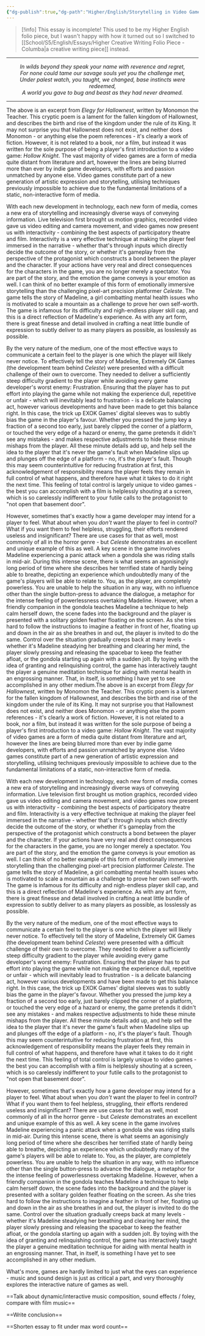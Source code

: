 ```yaml
---
{"dg-publish":true,"dg-path":"Higher/English/Storytelling in Video Games Essay.md","dg-permalink":"english/storytelling-in-video-games","permalink":"/english/storytelling-in-video-games/"}
---
```



> [!info] This essay is incomplete!
> This used to be my Higher English folio piece, but I wasn't happy with how it turned out so I switched to [[School/S5/English/Essays/Higher Creative Writing Folio Piece - Columba\|a creative writing piece]] instead.

<hr>

<div style="text-align: center"><i>
In wilds beyond they speak your name with reverence and regret,<br>
For none could tame our savage souls yet you the challenge met,<br>
Under palest watch, you taught, we changed, base instincts were redeemed,<br>
A world you gave to bug and beast as they had never dreamed.
</i></div>

<hr>

The above is an excerpt from *Elegy for Hallownest*, written by Monomon the Teacher. This cryptic poem is a lament for the fallen kingdom of Hallownest, and describes the birth and rise of the kingdom under the rule of its King. It may not surprise you that Hallownest does not exist, and neither does Monomon - or anything else the poem references - it's clearly a work of fiction. However, it is not related to a book, nor a film, but instead it was written for the sole purpose of being a player's first introduction to a video game: *Hollow Knight*. The vast majority of video games are a form of media quite distant from literature and art, however the lines are being blurred more than ever by indie game developers, with efforts and passion unmatched by anyone else. Video games constitute part of a new generation of artistic expression and storytelling, utilising techniques previously impossible to achieve due to the fundamental limitations of a static, non-interactive form of media.

With each new development in technology, each new form of media, comes a new era of storytelling and increasingly diverse ways of conveying information. Live television first brought us motion graphics, recorded video gave us video editing and camera movement, and video games now present us with interactivity - combining the best aspects of participatory theatre and film. Interactivity is a very effective technique at making the player feel immersed in the narrative - whether that's through inputs which directly decide the outcome of the story, or whether it's gameplay from the perspective of the protagonist which constructs a bond between the player and the character. If your actions have very real and direct consequences for the characters in the game, you are no longer merely a spectator. You are part of the story, and the emotion the game conveys is your emotion as well. I can think of no better example of this form of emotionally immersive storytelling than the challenging pixel-art precision platformer *Celeste*. The game tells the story of Madeline, a girl combatting mental health issues who is motivated to scale a mountain as a challenge to prove her own self-worth. The game is infamous for its difficulty and nigh-endless player skill cap, and this is a direct reflection of Madeline's experience. As with any art form, there is great finesse and detail involved in crafting a neat little bundle of expression to subtly deliver to as many players as possible, as losslessly as possible.

By the very nature of the medium, one of the most effective ways to communicate a certain feel to the player is one which the player will likely never notice. To effectively tell the story of Madeline, Extremely OK Games (the development team behind *Celeste*) were presented with a difficult challenge of their own to overcome. They needed to deliver a sufficiently steep difficulty gradient to the player while avoiding every game developer's worst enemy: Frustration. Ensuring that the player has to put effort into playing the game while not making the experience dull, repetitive or unfair - which will inevitably lead to frustration - is a delicate balancing act, however various developments and have been made to get this balance right. In this case, the trick up EXOK Games' digital sleeves was to subtly bias the game in the player's favour. Whether you pressed the jump key a fraction of a second too early, just barely clipped the corner of a platform, or touched the very edge of a hazard or enemy, the game pretends it didn't see any mistakes - and makes respective adjustments to hide these minute mishaps from the player. All these minute details add up, and help sell the idea to the player that it's never the game's fault when Madeline slips up and plunges off the edge of a platform - no, it's the player's fault. Though this may seem counterintuitive for reducing frustration at first, this acknowledgement of responsibility means the player feels they remain in full control of what happens, and therefore have what it takes to do it right the next time. This feeling of total control is largely unique to video games - the best you can accomplish with a film is helplessly shouting at a screen, which is so carelessly indifferent to your futile calls to the protagonist to "not open that basement door".

However, sometimes that's exactly how a game developer may intend for a player to feel. What about when you *don't* want the player to feel in control? What if you want them to feel helpless, struggling, their efforts rendered useless and insignificant? There are use cases for that as well, most commonly of all in the horror genre - but *Celeste* demonstrates an excellent and unique example of this as well. A key scene in the game involves Madeline experiencing a panic attack when a gondola she was riding stalls in mid-air. During this intense scene, there is what seems an agonisingly long period of time where she describes her terrified state of hardly being able to breathe, depicting an experience which undoubtedly many of the game's players will be able to relate to. You, as the player, are completely powerless. You are unable to help the situation in any way, with no influence other than the single button-press to advance the dialogue, a metaphor for the intense feeling of powerlessness overtaking Madeline. However, when a friendly companion in the gondola teaches Madeline a technique to help calm herself down, the scene fades into the background and the player is presented with a solitary golden feather floating on the screen. As she tries hard to follow the instructions to imagine a feather in front of her, floating up and down in the air as she breathes in and out, the player is invited to do the same. Control over the situation gradually creeps back at many levels - whether it's Madeline steadying her breathing and clearing her mind, the player slowly pressing and releasing the spacebar to keep the feather afloat, or the gondola starting up again with a sudden jolt. By toying with the idea of granting and relinquishing control, the game has interactively taught the player a genuine meditation technique for aiding with mental health in an engrossing manner. That, in itself, is something I have yet to see accomplished in any other medium.The above is an excerpt from *Elegy for Hallownest*, written by Monomon the Teacher. This cryptic poem is a lament for the fallen kingdom of Hallownest, and describes the birth and rise of the kingdom under the rule of its King. It may not surprise you that Hallownest does not exist, and neither does Monomon - or anything else the poem references - it's clearly a work of fiction. However, it is not related to a book, nor a film, but instead it was written for the sole purpose of being a player's first introduction to a video game: *Hollow Knight*. The vast majority of video games are a form of media quite distant from literature and art, however the lines are being blurred more than ever by indie game developers, with efforts and passion unmatched by anyone else. Video games constitute part of a new generation of artistic expression and storytelling, utilising techniques previously impossible to achieve due to the fundamental limitations of a static, non-interactive form of media.

With each new development in technology, each new form of media, comes a new era of storytelling and increasingly diverse ways of conveying information. Live television first brought us motion graphics, recorded video gave us video editing and camera movement, and video games now present us with interactivity - combining the best aspects of participatory theatre and film. Interactivity is a very effective technique at making the player feel immersed in the narrative - whether that's through inputs which directly decide the outcome of the story, or whether it's gameplay from the perspective of the protagonist which constructs a bond between the player and the character. If your actions have very real and direct consequences for the characters in the game, you are no longer merely a spectator. You are part of the story, and the emotion the game conveys is your emotion as well. I can think of no better example of this form of emotionally immersive storytelling than the challenging pixel-art precision platformer *Celeste*. The game tells the story of Madeline, a girl combatting mental health issues who is motivated to scale a mountain as a challenge to prove her own self-worth. The game is infamous for its difficulty and nigh-endless player skill cap, and this is a direct reflection of Madeline's experience. As with any art form, there is great finesse and detail involved in crafting a neat little bundle of expression to subtly deliver to as many players as possible, as losslessly as possible.

By the very nature of the medium, one of the most effective ways to communicate a certain feel to the player is one which the player will likely never notice. To effectively tell the story of Madeline, Extremely OK Games (the development team behind *Celeste*) were presented with a difficult challenge of their own to overcome. They needed to deliver a sufficiently steep difficulty gradient to the player while avoiding every game developer's worst enemy: Frustration. Ensuring that the player has to put effort into playing the game while not making the experience dull, repetitive or unfair - which will inevitably lead to frustration - is a delicate balancing act, however various developments and have been made to get this balance right. In this case, the trick up EXOK Games' digital sleeves was to subtly bias the game in the player's favour. Whether you pressed the jump key a fraction of a second too early, just barely clipped the corner of a platform, or touched the very edge of a hazard or enemy, the game pretends it didn't see any mistakes - and makes respective adjustments to hide these minute mishaps from the player. All these minute details add up, and help sell the idea to the player that it's never the game's fault when Madeline slips up and plunges off the edge of a platform - no, it's the player's fault. Though this may seem counterintuitive for reducing frustration at first, this acknowledgement of responsibility means the player feels they remain in full control of what happens, and therefore have what it takes to do it right the next time. This feeling of total control is largely unique to video games - the best you can accomplish with a film is helplessly shouting at a screen, which is so carelessly indifferent to your futile calls to the protagonist to "not open that basement door".

However, sometimes that's exactly how a game developer may intend for a player to feel. What about when you *don't* want the player to feel in control? What if you want them to feel helpless, struggling, their efforts rendered useless and insignificant? There are use cases for that as well, most commonly of all in the horror genre - but *Celeste* demonstrates an excellent and unique example of this as well. A key scene in the game involves Madeline experiencing a panic attack when a gondola she was riding stalls in mid-air. During this intense scene, there is what seems an agonisingly long period of time where she describes her terrified state of hardly being able to breathe, depicting an experience which undoubtedly many of the game's players will be able to relate to. You, as the player, are completely powerless. You are unable to help the situation in any way, with no influence other than the single button-press to advance the dialogue, a metaphor for the intense feeling of powerlessness overtaking Madeline. However, when a friendly companion in the gondola teaches Madeline a technique to help calm herself down, the scene fades into the background and the player is presented with a solitary golden feather floating on the screen. As she tries hard to follow the instructions to imagine a feather in front of her, floating up and down in the air as she breathes in and out, the player is invited to do the same. Control over the situation gradually creeps back at many levels - whether it's Madeline steadying her breathing and clearing her mind, the player slowly pressing and releasing the spacebar to keep the feather afloat, or the gondola starting up again with a sudden jolt. By toying with the idea of granting and relinquishing control, the game has interactively taught the player a genuine meditation technique for aiding with mental health in an engrossing manner. That, in itself, is something I have yet to see accomplished in any other medium.

What's more, games are hardly limited to just what the eyes can experience - music and sound design is just as critical a part, and very thoroughly explores the interactive nature of games as well. 

==Talk about dynamic/interactive music composition, sound effects / foley, compare with film music==

==Write conclusion==

==Shorten essay to fit under max word count==
